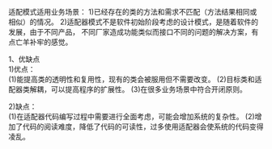 适配模式适用业务场景：
1)已经存在的类的方法和需求不匹配（方法结果相同或相似）的情况。
2)适配器模式不是软件初始阶段考虑的设计模式，是随着软件的发展，由于不同产品，
不同厂家造成功能类似而接口不同的问题的解决方案，有点亡羊补牢的感觉。

1、优缺点  
1)优点：  
(1)能提高类的透明性和复用性，现有的类会被服用但不需要改变。
(2)目标类和适配器类解耦，可以提高程序的扩展性。
(3)在很多业务场景中符合开闭原则。

2)缺点：  
(1)在适配器代码编写过程中需要进行全面考虑，可能会增加系统的复杂性。
(2)增加了代码的阅读难度，降低了代码的可读性，过多使用适配器会使系统的代码变得凌乱。



